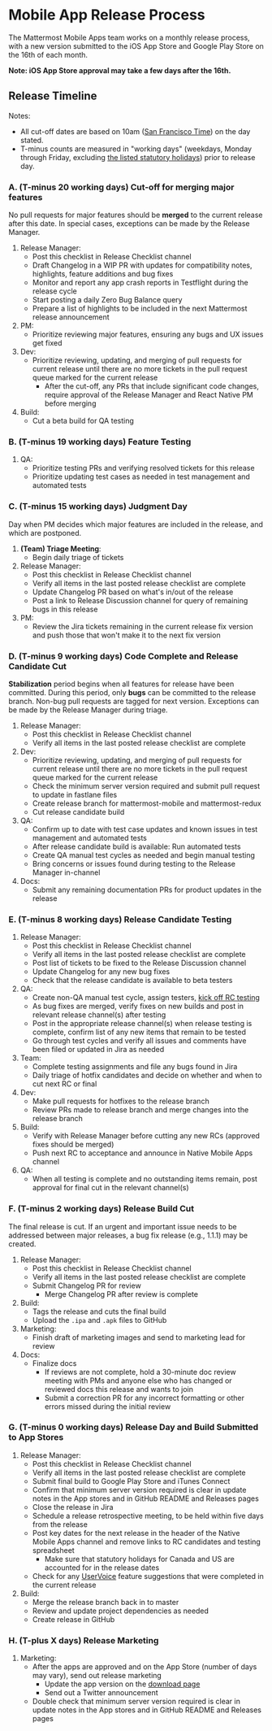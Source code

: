 # Mobile App Release Process

The Mattermost Mobile Apps team works on a monthly release process, with a new version submitted to the iOS App Store and Google Play Store on the 16th of each month. 

**Note: iOS App Store approval may take a few days after the 16th.**

## Release Timeline

Notes:

- All cut-off dates are based on 10am ([San Francisco Time](https://everytimezone.com/)) on the day stated.
- T-minus counts are measured in "working days" (weekdays, Monday through Friday, excluding [the listed statutory holidays](https://docs.mattermost.com/process/working-at-mattermost.html#holidays)) prior to release day.

### A. (T-minus 20 working days) Cut-off for merging major features

No pull requests for major features should be **merged** to the current release after this date. In special cases, exceptions can be made by the Release Manager.

1. Release Manager:
    - Post this checklist in Release Checklist channel
    - Draft Changelog in a WIP PR with updates for compatibility notes, highlights, feature additions and bug fixes
    - Monitor and report any app crash reports in Testflight during the release cycle
    - Start posting a daily Zero Bug Balance query
    - Prepare a list of highlights to be included in the next Mattermost release announcement
2. PM:
    - Prioritize reviewing major features, ensuring any bugs and UX issues get fixed
3. Dev:
    - Prioritize reviewing, updating, and merging of pull requests for current release until there are no more tickets in the pull request queue marked for the current release
      - After the cut-off, any PRs that include significant code changes, require approval of the Release Manager and React Native PM before merging
4. Build:
    - Cut a beta build for QA testing

### B. (T-minus 19 working days) Feature Testing

1. QA:
    - Prioritize testing PRs and verifying resolved tickets for this release
    - Prioritize updating test cases as needed in test management and automated tests
    
### C. (T-minus 15 working days) Judgment Day

Day when PM decides which major features are included in the release, and which are postponed.

1. **(Team) Triage Meeting**:
    - Begin daily triage of tickets
2. Release Manager:
    - Post this checklist in Release Checklist channel
    - Verify all items in the last posted release checklist are complete
    - Update Changelog PR based on what's in/out of the release
    - Post a link to Release Discussion channel for query of remaining bugs in this release
3. PM:
    - Review the Jira tickets remaining in the current release fix version and push those that won't make it to the next fix version

### D. (T-minus 9 working days) Code Complete and Release Candidate Cut 

**Stabilization** period begins when all features for release have been committed. During this period, only **bugs** can be committed to the release branch. Non-bug pull requests are tagged for next version. Exceptions can be made by the Release Manager during triage.

1. Release Manager:
    - Post this checklist in Release Checklist channel
    - Verify all items in the last posted release checklist are complete
2. Dev:
    - Prioritize reviewing, updating, and merging of pull requests for current release until there are no more tickets in the pull request queue marked for the current release
    - Check the minimum server version required and submit pull request to update in fastlane files
    - Create release branch for mattermost-mobile and mattermost-redux
    - Cut release candidate build
3. QA:
    - Confirm up to date with test case updates and known issues in test management and automated tests
    - After release candidate build is available: Run automated tests
    - Create QA manual test cycles as needed and begin manual testing
    - Bring concerns or issues found during testing to the Release Manager in-channel
4. Docs:
    - Submit any remaining documentation PRs for product updates in the release

### E. (T-minus 8 working days) Release Candidate Testing

1. Release Manager:
    - Post this checklist in Release Checklist channel
    - Verify all items in the last posted release checklist are complete
    - Post list of tickets to be fixed to the Release Discussion channel
    - Update Changelog for any new bug fixes
    - Check that the release candidate is available to beta testers
2. QA:
    - Create non-QA manual test cycle, assign testers, [kick off RC testing](https://docs.google.com/document/d/1kGvss1Mc9xfocvmJTYJZ0iXN09UtLKvzrAFMkUpFEtM)
    - As bug fixes are merged, verify fixes on new builds and post in relevant release channel(s) after testing
    - Post in the appropriate release channel(s) when release testing is complete, confirm list of any new items that remain to be tested
    - Go through test cycles and verify all issues and comments have been filed or updated in Jira as needed
3. Team:
    - Complete testing assignments and file any bugs found in Jira 
    - Daily triage of hotfix candidates and decide on whether and when to cut next RC or final
4. Dev:
    - Make pull requests for hotfixes to the release branch
    - Review PRs made to release branch and merge changes into the release branch
5. Build:
    - Verify with Release Manager before cutting any new RCs (approved fixes should be merged)
    - Push next RC to acceptance and announce in Native Mobile Apps channel
6. QA:     
    - When all testing is complete and no outstanding items remain, post approval for final cut in the relevant channel(s)

### F. (T-minus 2 working days) Release Build Cut

The final release is cut. If an urgent and important issue needs to be addressed between major releases, a bug fix release (e.g., 1.1.1) may be created.

1. Release Manager:
    - Post this checklist in Release Checklist channel
    - Verify all items in the last posted release checklist are complete
    - Submit Changelog PR for review
        - Merge Changelog PR after review is complete
2. Build: 
    - Tags the release and cuts the final build
    - Upload the ``.ipa`` and ``.apk`` files to GitHub
3. Marketing:
    - Finish draft of marketing images and send to marketing lead for review
4. Docs:
    - Finalize docs
      - If reviews are not complete, hold a 30-minute doc review meeting with PMs and anyone else who has changed or reviewed docs this release and wants to join
      - Submit a correction PR for any incorrect formatting or other errors missed during the initial review
    
### G. (T-minus 0 working days) Release Day and Build Submitted to App Stores 

1. Release Manager:
    - Post this checklist in Release Checklist channel
    - Verify all items in the last posted release checklist are complete
    - Submit final build to Google Play Store and iTunes Connect
    - Confirm that minimum server version required is clear in update notes in the App stores and in GitHub README and Releases pages
    - Close the release in Jira
    - Schedule a release retrospective meeting, to be held within five days from the release 
    - Post key dates for the next release in the header of the Native Mobile Apps channel and remove links to RC candidates and testing spreadsheet
        - Make sure that statutory holidays for Canada and US are accounted for in the release dates
    - Check for any [UserVoice](https://docs.google.com/spreadsheets/d/1nljd4cFh-9MXF4DxlUnC8b6bdqijkvi8KHquOmK8M6E/edit#gid=0) feature suggestions that were completed in the current release
2. Build:
    - Merge the release branch back in to master
    - Review and update project dependencies as needed
    - Create release in GitHub

### H. (T-plus X days) Release Marketing

1. Marketing:
    - After the apps are approved and on the App Store (number of days may vary), send out release marketing
        - Update the app version on the [download page](https://about.mattermost.com/download/#mattermostApps)
        - Send out a Twitter announcement
    - Double check that minimum server version required is clear in update notes in the App stores and in GitHub README and Releases pages
